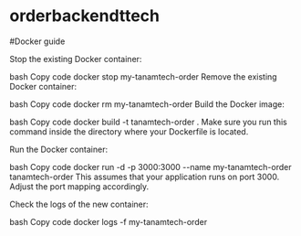 # orderbackendttech

#Docker guide

Stop the existing Docker container:

bash
Copy code
docker stop my-tanamtech-order
Remove the existing Docker container:

bash
Copy code
docker rm my-tanamtech-order
Build the Docker image:

bash
Copy code
docker build -t tanamtech-order .
Make sure you run this command inside the directory where your Dockerfile is located.

Run the Docker container:

bash
Copy code
docker run -d -p 3000:3000 --name my-tanamtech-order tanamtech-order
This assumes that your application runs on port 3000. Adjust the port mapping accordingly.

Check the logs of the new container:

bash
Copy code
docker logs -f my-tanamtech-order
